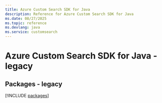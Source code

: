 ```yaml
---
title: Azure Custom Search SDK for Java
description: Reference for Azure Custom Search SDK for Java
ms.date: 08/27/2025
ms.topic: reference
ms.devlang: java
ms.service: customsearch
---
```

# Azure Custom Search SDK for Java - legacy
## Packages - legacy
[!INCLUDE [packages](custom-search-index.md)]